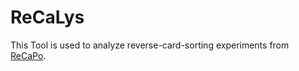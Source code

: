 # ReCaLys

This Tool is used to analyze reverse-card-sorting experiments from [ReCaPo](http://www.recapo.de).
